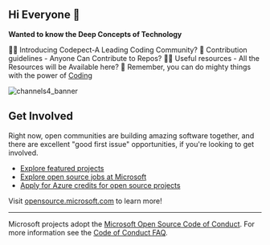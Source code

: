 ## Hi Everyone 👋

**Wanted to know the Deep Concepts of Technology**

🙋‍♀️ Introducing Codepect-A Leading Coding Community?
🌈 Contribution guidelines - Anyone Can Contribute to Repos?
👩‍💻 Useful resources - All the Resources will be Available here?
🧙 Remember, you can do mighty things with the power of [Coding](codepect.com)


 ![channels4_banner](https://github.com/user-attachments/assets/b262ad16-6eb0-4f34-81eb-fd31ce6b4790)


## Get Involved

Right now, open communities are building amazing software together, and there are excellent "good first issue" opportunities, if you're looking to get involved.

* [Explore featured projects](https://opensource.microsoft.com/projects/)
* [Explore open source jobs at Microsoft](https://careers.microsoft.com/us/en/search-results?keywords=open%20source)
* [Apply for Azure credits for open source projects](https://opensource.microsoft.com/azure-credits)

Visit [opensource.microsoft.com](https://opensource.microsoft.com) to learn more!

----

Microsoft projects adopt the [Microsoft Open Source Code of Conduct](https://opensource.microsoft.com/codeofconduct/). For more information see the [Code of Conduct FAQ](https://opensource.microsoft.com/codeofconduct/faq/).
